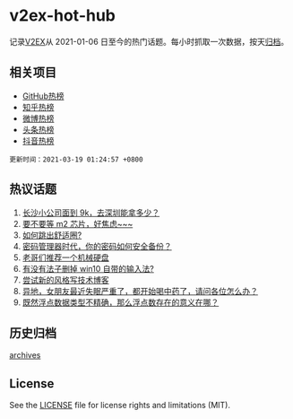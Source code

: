 # v2ex-hot-hub

 记录[V2EX](https://www.v2ex.com/)从 2021-01-06 日至今的热门话题。每小时抓取一次数据，按天[归档](archives)。
 
 ## 相关项目

- [GitHub热榜](https://github.com/lonnyzhang423/github-hot-hub)
- [知乎热榜](https://github.com/lonnyzhang423/zhihu-hot-hub)
- [微博热榜](https://github.com/lonnyzhang423/weibo-hot-hub)
- [头条热榜](https://github.com/lonnyzhang423/toutiao-hot-hub)
- [抖音热榜](https://github.com/lonnyzhang423/douyin-hot-hub)


 `更新时间：2021-03-19 01:24:57 +0800`

## 热议话题

1. [长沙小公司面到 9k，去深圳能拿多少？](https://www.v2ex.com/t/762681)
1. [要不要等 m2 芯片，好焦虑~~~](https://www.v2ex.com/t/762693)
1. [如何跳出舒适圈?](https://www.v2ex.com/t/762692)
1. [密码管理器时代，你的密码如何安全备份？](https://www.v2ex.com/t/762689)
1. [老哥们推荐一个机械硬盘](https://www.v2ex.com/t/762714)
1. [有没有法子删掉 win10 自带的输入法?](https://www.v2ex.com/t/762662)
1. [尝试新的风格写技术博客](https://www.v2ex.com/t/762732)
1. [异地，女朋友最近失眠严重了，都开始喝中药了，请问各位怎么办？](https://www.v2ex.com/t/762792)
1. [既然浮点数据类型不精确，那么浮点数存在的意义在哪？](https://www.v2ex.com/t/762814)

## 历史归档

[archives](archives)

## License

See the [LICENSE](LICENSE) file for license rights and limitations (MIT).
